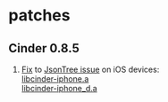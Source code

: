 patches
=======

Cinder 0.8.5
------------

1. [Fix](https://github.com/cinder/Cinder/commit/cc10fbfcbb982d265bfa5c7a1d9d62c9ccd2ff32) to [JsonTree issue](https://forum.libcinder.org/#Topic/23286000001803049) on iOS devices:  
[libcinder-iphone.a](cinder_0.8.5/lib/libcinder-iphone.a)  
[libcinder-iphone_d.a](cinder_0.8.5/lib/libcinder-iphone_d.a)  

